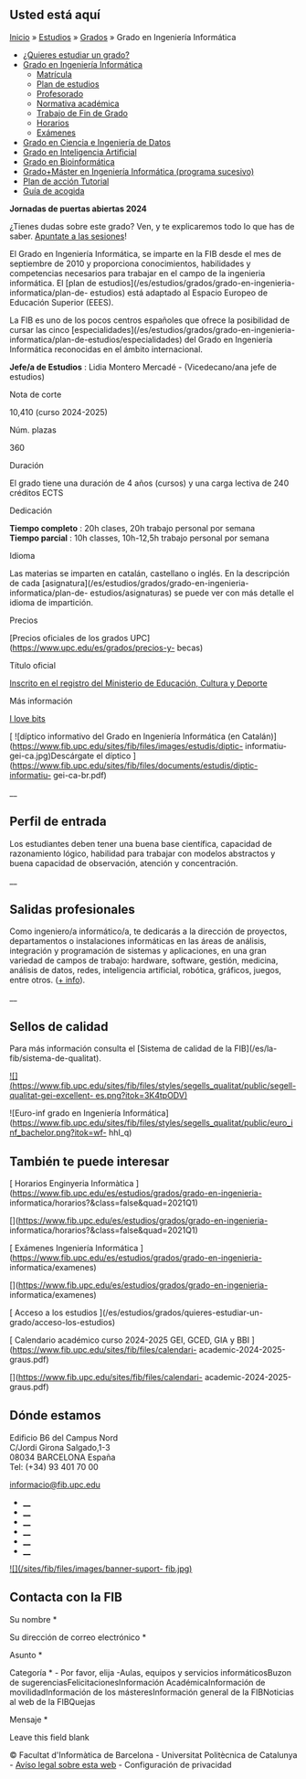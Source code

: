 ## Usted está aquí

[Inicio](/es) » [Estudios](/es/estudios) » [Grados](/es/estudios/grados) »
Grado en Ingeniería Informática

  * [¿Quieres estudiar un grado?](/es/estudios/grados/quieres-estudiar-un-grado)
  * [Grado en Ingeniería Informática](/es/estudios/grados/grado-en-ingenieria-informatica)
    * [Matrícula](/es/estudios/grados/grado-en-ingenieria-informatica/matricula)
    * [Plan de estudios](/es/estudios/grados/grado-en-ingenieria-informatica/plan-de-estudios)
    * [Profesorado](/es/estudios/grados/grado-en-ingenieria-informatica/profesorado)
    * [Normativa académica](/es/estudios/grados/grado-en-ingenieria-informatica/normativa-academica)
    * [Trabajo de Fin de Grado](/es/estudios/grados/grado-en-ingenieria-informatica/trabajo-de-fin-de-grado)
    * [Horarios](/es/estudios/grados/grado-en-ingenieria-informatica/horarios)
    * [Exámenes](/es/estudios/grados/grado-en-ingenieria-informatica/examenes)
  * [Grado en Ciencia e Ingeniería de Datos](/es/estudios/grados/grado-en-ciencia-e-ingenieria-de-datos)
  * [Grado en Inteligencia Artificial](/es/estudios/grados/grado-en-inteligencia-artificial)
  * [Grado en Bioinformática](/es/estudios/grados/grado-en-bioinformatica)
  * [Grado+Máster en Ingeniería Informática (programa sucesivo)](/es/estudios/grados/gradomaster-en-ingenieria-informatica-programa-sucesivo)
  * [Plan de acción Tutorial](/es/estudios/grados/plan-de-accion-tutorial)
  * [Guía de acogida](/es/estudios/grados/guia-de-acogida-estudiantado-de-grado)

**Jornadas de puertas abiertas 2024**

¿Tienes dudas sobre este grado? Ven, y te explicaremos todo lo que has de
saber. [Apuntate a las sesiones](/ca/secundaria/portes-obertes)!

El Grado en Ingeniería Informática, se imparte en la FIB desde el mes de
septiembre de 2010 y proporciona conocimientos, habilidades y competencias
necesarios para trabajar en el campo de la ingenieria informática. El [plan de
estudios](/es/estudios/grados/grado-en-ingenieria-informatica/plan-de-
estudios) está adaptado al Espacio Europeo de Educación Superior (EEES).

La FIB es uno de los pocos centros españoles que ofrece la posibilidad de
cursar las cinco [especialidades](/es/estudios/grados/grado-en-ingenieria-
informatica/plan-de-estudios/especialidades) del Grado en Ingeniería
Informática reconocidas en el ámbito internacional.

**Jefe/a de Estudios** : Lidia Montero Mercadé -  (Vicedecano/ana jefe de
estudios)



Nota de corte

10,410 (curso 2024-2025)

Núm. plazas

360

Duración

El grado tiene una duración de 4 años (cursos) y una carga lectiva de 240
créditos ECTS

Dedicación

**Tiempo completo** : 20h clases, 20h trabajo personal por semana  
**Tiempo parcial** : 10h classes, 10h-12,5h trabajo personal por semana

Idioma

Las materias se imparten en catalán, castellano o inglés. En la descripción de
cada [asignatura](/es/estudios/grados/grado-en-ingenieria-informatica/plan-de-
estudios/asignaturas) se puede ver con más detalle el idioma de impartición.

Precios

[Precios oficiales de los grados UPC](https://www.upc.edu/es/grados/precios-y-
becas)

Título oficial

[ Inscrito en el registro del Ministerio de Educación, Cultura y Deporte
](https://www.educacion.gob.es/ruct/estudio.action?codigoCiclo=SC&codigoTipo=M&CodigoEstudio=2501996)

Más información

[ I love bits ](https://www.fib.upc.edu/ca/ilovebits)

[ ![díptico informativo del Grado en Ingeniería Informática \(en
Catalán\)](https://www.fib.upc.edu/sites/fib/files/images/estudis/diptic-
informatiu-gei-ca.jpg)Descárgate el díptico
](https://www.fib.upc.edu/sites/fib/files/documents/estudis/diptic-informatiu-
gei-ca-br.pdf)

__

## Perfil de entrada

Los estudiantes deben tener una buena base científica, capacidad de
razonamiento lógico, habilidad para trabajar con modelos abstractos y buena
capacidad de observación, atención y concentración.

__

## Salidas profesionales

Como ingeniero/a informático/a, te dedicarás a la dirección de proyectos,
departamentos o instalaciones informáticas en las áreas de análisis,
integración y programación de sistemas y aplicaciones, en una gran variedad de
campos de trabajo: hardware, software, gestión, medicina, análisis de datos,
redes, inteligencia artificial, robótica, gráficos, juegos, entre otros. ([\+
info](/ca/ilovebits/sortides-professionals)).

__

## Sellos de calidad

Para más información consulta el [Sistema de calidad de la FIB](/es/la-
fib/sistema-de-qualitat).

[![](https://www.fib.upc.edu/sites/fib/files/styles/segells_qualitat/public/segell-
qualitat-gei-excellent-
es.png?itok=3K4tpODV)](https://estudis.aqu.cat/euc/es/Titulacions/Fitxa?titulacioId=9850)

![Euro-inf grado en Ingeniería
Informática](https://www.fib.upc.edu/sites/fib/files/styles/segells_qualitat/public/euro_inf_bachelor.png?itok=wf-
hhI_q)

## También te puede interesar

[ Horarios Enginyeria Informàtica
](https://www.fib.upc.edu/es/estudios/grados/grado-en-ingenieria-
informatica/horarios?&class=false&quad=2021Q1)

[](https://www.fib.upc.edu/es/estudios/grados/grado-en-ingenieria-
informatica/horarios?&class=false&quad=2021Q1)

[ Exámenes Ingeniería Informática
](https://www.fib.upc.edu/es/estudios/grados/grado-en-ingenieria-
informatica/examenes)

[](https://www.fib.upc.edu/es/estudios/grados/grado-en-ingenieria-
informatica/examenes)

[ Acceso a los estudios ](/es/estudios/grados/quieres-estudiar-un-
grado/acceso-los-estudios)

[](/es/estudios/grados/quieres-estudiar-un-grado/acceso-los-estudios)

[ Calendario académico curso 2024-2025 GEI, GCED, GIA y BBI
](https://www.fib.upc.edu/sites/fib/files/calendari-
academic-2024-2025-graus.pdf)

[](https://www.fib.upc.edu/sites/fib/files/calendari-
academic-2024-2025-graus.pdf)

## Dónde estamos

Edificio B6 del Campus Nord  
C/Jordi Girona Salgado,1-3  
08034 BARCELONA España  
Tel: (+34) 93 401 70 00

[informacio@fib.upc.edu](mailto:informacio@fib.upc.edu)

  * [__](/es/noticies/rss.rss)
  * [__](https://www.facebook.com/fib.upc)
  * [__](https://twitter.com/fib_upc)
  * [__](https://www.flickr.com/photos/fib-upc/albums)
  * [__](https://www.youtube.com/user/mediafib)
  * [__](https://www.instagram.com/fib.upc/)

[![](/sites/fib/files/images/banner-suport-
fib.jpg)](http://suport.fib.upc.edu)

## Contacta con la FIB

Su nombre *

Su dirección de correo electrónico *

Asunto *

Categoría * \- Por favor, elija -Aulas, equipos y servicios informáticosBuzon
de sugerenciasFelicitacionesInformación AcadémicaInformación de
movilidadInformación de los másteresInformación general de la FIBNoticias al
web de la FIBQuejas

Mensaje *

Leave this field blank

© Facultat d'Informàtica de Barcelona - Universitat Politècnica de Catalunya -
[Avíso legal sobre esta web](/es/aviso-legal-sobre-esta-web) \- Configuración
de privacidad

